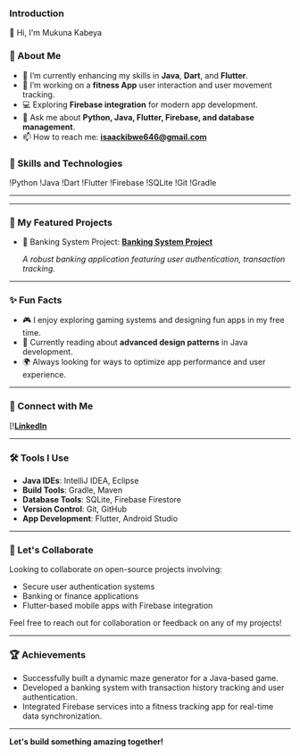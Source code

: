 ### Introduction

👋 Hi, I'm Mukuna Kabeya

### 🌟 About Me

- 🌱 I’m currently enhancing my skills in **Java**, **Dart**, and **Flutter**.
- 🔭 I’m working on a **fitness App** user interaction and user movement tracking.
- 💻 Exploring **Firebase integration** for modern app development.
- 💬 Ask me about **Python, Java, Flutter, Firebase, and database management**.
- 📫 How to reach me: **[isaackibwe646@gmail.com](mailto:isaackibwe646@gmail.com)**

### 🚀 Skills and Technologies

!Python
!Java
!Dart
!Flutter
!Firebase
!SQLite
!Git
!Gradle

---

---

### 📂 My Featured Projects

- 🚀 Banking System Project: **[Banking System Project](git:git@github.com:kerthnorth/AdvancedATM.git)**

  _A robust banking application featuring user authentication, transaction tracking._
  
---

### ✨ Fun Facts

- 🎮 I enjoy exploring gaming systems and designing fun apps in my free time.
- 📖 Currently reading about **advanced design patterns** in Java development.
- 🌍 Always looking for ways to optimize app performance and user experience.

---

### 💼 Connect with Me

[!**[LinkedIn](https://www.linkedin.com/in/paul-kabeya-9a53b12b8?lipi=urn%3Ali%3Apage%3Ad_flagship3_profile_view_base_contact_details%3BiZg8aKClSHKNhsCz5EPdqg%3D%3D)**

---

### 🛠️ Tools I Use

- **Java IDEs**: IntelliJ IDEA, Eclipse
- **Build Tools**: Gradle, Maven
- **Database Tools**: SQLite, Firebase Firestore
- **Version Control**: Git, GitHub
- **App Development**: Flutter, Android Studio

---

### 🔄 Let's Collaborate

Looking to collaborate on open-source projects involving:

- Secure user authentication systems
- Banking or finance applications
- Flutter-based mobile apps with Firebase integration

Feel free to reach out for collaboration or feedback on any of my projects!

---

### 🏆 Achievements

- Successfully built a dynamic maze generator for a Java-based game.
- Developed a banking system with transaction history tracking and user authentication.
- Integrated Firebase services into a fitness tracking app for real-time data synchronization.

---

**Let's build something amazing together!**

